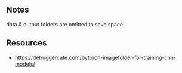 ## Notes

data & output folders are omitted to save space

## Resources

- https://debuggercafe.com/pytorch-imagefolder-for-training-cnn-models/
